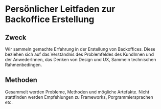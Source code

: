 # Persönlicher Leitfaden zur Backoffice Erstellung

## Zweck

Wir sammeln gemachte Erfahrung in der Erstellung von Backoffices. Diese beziehen sich auf das Verständnis des Problemfeldes des KundInnen und der AnwederInnen, das Denken von Design und UX, Sammeln technischen Rahmenbedingen.

## Methoden

Gesammelt werden Probleme, Methoden und mögliche Artefakte. Nicht stattfinden werden Empfehlungen zu Frameworks, Porgrammiersprachen etc.
